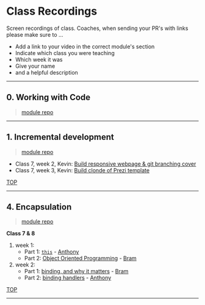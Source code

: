 # Class Recordings

Screen recordings of class.  Coaches, when sending your PR's with links please make sure to ...

* Add a link to your video in the correct module's section
* Indicate which class you were teaching
* Which week it was
* Give your name
* and a helpful description


---

## 0. Working with Code

> [module repo](https://github.com/hackyourfuturebelgium/working-with-code)

---

## 1. Incremental development

> [module repo](https://github.com/hackyourfuturebelgium/incremental-development)

* Class 7, week 2, Kevin: [Build responsive webpage & git branching cover](https://youtu.be/zjivncbwHSg)
* Class 7, week 3, Kevin: [Build clonde of Prezi template](https://youtu.be/Lvppty5I6wA)

[TOP](#class-recordings)

---

## 4. Encapsulation

> [module repo](https://github.com/hackyourfuturebelgium/encapsulation)

__Class 7 & 8__

1. week 1: 
    * Part 1: [`this`](https://vimeo.com/399611933) - [Anthony](https://github.com/Toinne/)
    * Part 2: [Object Oriented Programming](https://vimeo.com/399631422) - [Bram](https://github.com/bramdevries/)
1. week 2:
    * Part 1: [binding, and why it matters](https://vimeo.com/401830596) - [Bram](https://github.com/bramdevries/) 
    * Part 2: [binding handlers](https://vimeo.com/401853625) - [Anthony](https://github.com/Toinne/)

[TOP](#class-recordings)

---

